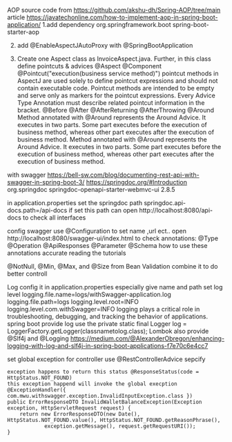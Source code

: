 AOP
source code from https://github.com/akshu-dh/Spring-AOP/tree/main
article
    https://javatechonline.com/how-to-implement-aop-in-spring-boot-application/
1.add dependency
<dependency>
      <groupId>org.springframework.boot</groupId>
      <artifactId>spring-boot-starter-aop</artifactId>
</dependency>

2. add @EnableAspectJAutoProxy with @SpringBootApplication

3. Create one Aspect class as InvoiceAspect.java. Further, in this class define pointcuts & advices
    @Aspect
    @Component
    @Pointcut("execution(business service method)")
    pointcut methods in AspectJ are used solely to define pointcut expressions and should not contain executable code. Pointcut methods are intended to be empty and serve only as markers for the pointcut expressions.
    Every Advice Type Annotation must describe related pointcut information in the bracket.
    @Before
    @After 
    @AfterReturning
    @AfterThrowing
    @Around 
    Method annotated with @Around represents the Around Advice. It executes in two parts. Some part executes before the execution of business method, whereas other part executes after the execution of business method.
    Method annotated with @Around represents the Around Advice. It executes in two parts. Some part executes before the execution of business method, whereas other part executes after the execution of business method.


with swagger 
https://bell-sw.com/blog/documenting-rest-api-with-swagger-in-spring-boot-3/
https://springdoc.org/#Introduction
            <dependency>
            <groupId>org.springdoc</groupId>
            <artifactId>springdoc-openapi-starter-webmvc-ui</artifactId>
            <version>2.8.5</version>
        </dependency>

in application.properties 
    set the springdoc path
    springdoc.api-docs.path=/api-docs
if set this path can open http://localhost:8080/api-docs to check all interfaces

config swagger use 
    @Configuration to set name ,url ect..
open http://localhost:8080/swagger-ui/index.html to check 
annotations:
@Type
@Operation
@ApiResponses
@Parameter
@Schema
how to use these annotations accurate reading the tutorials


@NotNull, @Min, @Max, and @Size from Bean Validation combine it to do better controll
    

Log
    config it in application.properties
    especially give name and path set log level
        logging.file.name=logs/withSwagger-application.log
        logging.file.path=logs
        logging.level.root=INFO
        logging.level.com.withSwagger=INFO
logging plays a critical role in troubleshooting, debugging, and tracking the behavior of applications.
spring boot provide log
use the
 private static final Logger log = LoggerFactory.getLogger(classnametolog.class);
Lombok also provide @Slf4j and @Logging
https://medium.com/@AlexanderObregon/enhancing-logging-with-log-and-slf4j-in-spring-boot-applications-f7e70c6e4cc7


set global exception for  controller
use @RestControllerAdvice 
    sepcify 

    exception happens to return this status @ResponseStatus(code = HttpStatus.NOT_FOUND)
	this exception happend will invoke the global execption @ExceptionHandler({ com.mwu.withswagger.exception.InvalidInputException.class })
	public ErrorResponseDTO InvalidWalletBalanceException(Exception exception, HttpServletRequest request) {
		return new ErrorResponseDTO(new Date(), HttpStatus.NOT_FOUND.value(), HttpStatus.NOT_FOUND.getReasonPhrase(),
				exception.getMessage(), request.getRequestURI());
	}

